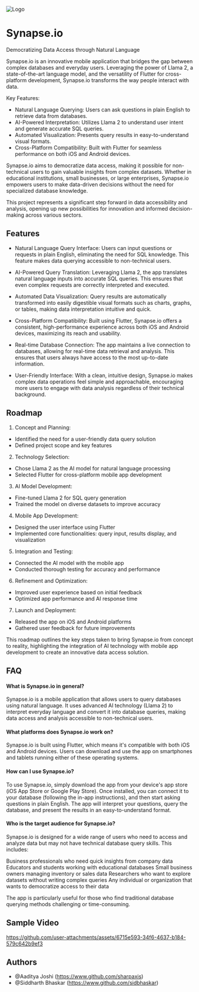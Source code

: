 ![Logo](https://i.ibb.co/6tvvLKm/IMG-20240724-013117.jpg)
# Synapse.io

Democratizing Data Access through Natural Language

Synapse.io is an innovative mobile application that bridges the gap between complex databases and everyday users. Leveraging the power of Llama 2, a state-of-the-art language model, and the versatility of Flutter for cross-platform development, Synapse.io transforms the way people interact with data.

Key Features:
- Natural Language Querying: Users can ask questions in plain English to retrieve data from databases.
- AI-Powered Interpretation: Utilizes Llama 2 to understand user intent and generate accurate SQL queries.
- Automated Visualization: Presents query results in easy-to-understand visual formats.
- Cross-Platform Compatibility: Built with Flutter for seamless performance on both iOS and Android devices.

Synapse.io aims to democratize data access, making it possible for non-technical users to gain valuable insights from complex datasets. Whether in educational institutions, small businesses, or large enterprises, Synapse.io empowers users to make data-driven decisions without the need for specialized database knowledge.

This project represents a significant step forward in data accessibility and analysis, opening up new possibilities for innovation and informed decision-making across various sectors.



## Features

- Natural Language Query Interface:
Users can input questions or requests in plain English, eliminating the need for SQL knowledge. This feature makes data querying accessible to non-technical users.

- AI-Powered Query Translation:
Leveraging Llama 2, the app translates natural language inputs into accurate SQL queries. This ensures that even complex requests are correctly interpreted and executed.

- Automated Data Visualization:
Query results are automatically transformed into easily digestible visual formats such as charts, graphs, or tables, making data interpretation intuitive and quick.

- Cross-Platform Compatibility:
Built using Flutter, Synapse.io offers a consistent, high-performance experience across both iOS and Android devices, maximizing its reach and usability.

- Real-time Database Connection:
The app maintains a live connection to databases, allowing for real-time data retrieval and analysis. This ensures that users always have access to the most up-to-date information.

- User-Friendly Interface:
With a clean, intuitive design, Synapse.io makes complex data operations feel simple and approachable, encouraging more users to engage with data analysis regardless of their technical background.

## Roadmap

1. Concept and Planning:

- Identified the need for a user-friendly data query solution
- Defined project scope and key features


2. Technology Selection:

- Chose Llama 2 as the AI model for natural language processing
- Selected Flutter for cross-platform mobile app development


3. AI Model Development:

- Fine-tuned Llama 2 for SQL query generation
- Trained the model on diverse datasets to improve accuracy


4. Mobile App Development:

- Designed the user interface using Flutter
- Implemented core functionalities: query input, results display, and visualization


5. Integration and Testing:

- Connected the AI model with the mobile app
- Conducted thorough testing for accuracy and performance


6. Refinement and Optimization:

- Improved user experience based on initial feedback
- Optimized app performance and AI response time


7. Launch and Deployment:

- Released the app on iOS and Android platforms
- Gathered user feedback for future improvements



This roadmap outlines the key steps taken to bring Synapse.io from concept to reality, highlighting the integration of AI technology with mobile app development to create an innovative data access solution.

## FAQ

#### What is Synapse.io in general?
Synapse.io is a mobile application that allows users to query databases using natural language. It uses advanced AI technology (Llama 2) to interpret everyday language and convert it into database queries, making data access and analysis accessible to non-technical users.

#### What platforms does Synapse.io work on?
Synapse.io is built using Flutter, which means it's compatible with both iOS and Android devices. Users can download and use the app on smartphones and tablets running either of these operating systems.

#### How can I use Synapse.io?
To use Synapse.io, simply download the app from your device's app store (iOS App Store or Google Play Store). Once installed, you can connect it to your database (following the in-app instructions), and then start asking questions in plain English. The app will interpret your questions, query the database, and present the results in an easy-to-understand format.

#### Who is the target audience for Synapse.io?
Synapse.io is designed for a wide range of users who need to access and analyze data but may not have technical database query skills. This includes:

Business professionals who need quick insights from company data
Educators and students working with educational databases
Small business owners managing inventory or sales data
Researchers who want to explore datasets without writing complex queries
Any individual or organization that wants to democratize access to their data

The app is particularly useful for those who find traditional database querying methods challenging or time-consuming.

## Sample Video


https://github.com/user-attachments/assets/6715e593-34f6-4637-b184-579c642b9ef3



## Authors

- @Aaditya Joshi (https://www.github.com/sharpaxis)
- @Siddharth Bhaskar (https://www.github.com/sidbhaskar)


